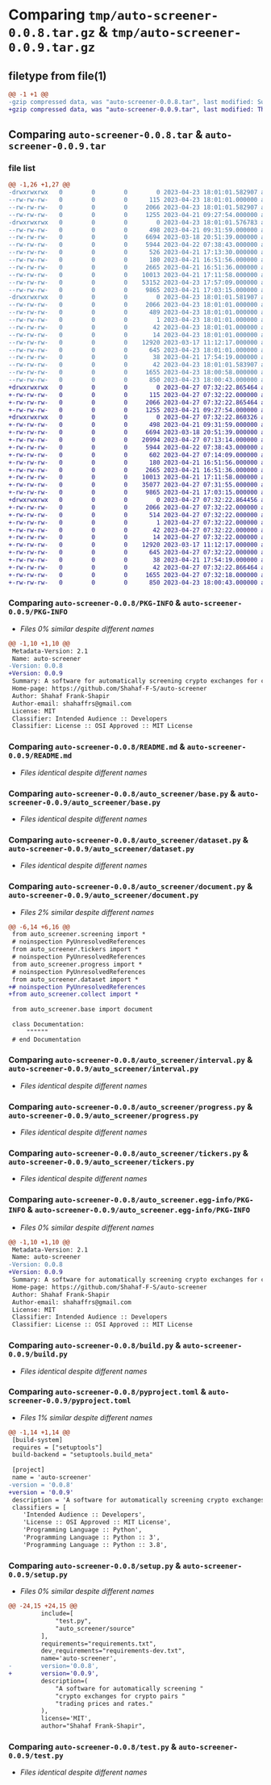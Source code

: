 # Comparing `tmp/auto-screener-0.0.8.tar.gz` & `tmp/auto-screener-0.0.9.tar.gz`

## filetype from file(1)

```diff
@@ -1 +1 @@
-gzip compressed data, was "auto-screener-0.0.8.tar", last modified: Sun Apr 23 18:01:01 2023, max compression
+gzip compressed data, was "auto-screener-0.0.9.tar", last modified: Thu Apr 27 07:32:22 2023, max compression
```

## Comparing `auto-screener-0.0.8.tar` & `auto-screener-0.0.9.tar`

### file list

```diff
@@ -1,26 +1,27 @@
-drwxrwxrwx   0        0        0        0 2023-04-23 18:01:01.582907 auto-screener-0.0.8/
--rw-rw-rw-   0        0        0      115 2023-04-23 18:01:01.000000 auto-screener-0.0.8/MANIFEST.in
--rw-rw-rw-   0        0        0     2066 2023-04-23 18:01:01.582907 auto-screener-0.0.8/PKG-INFO
--rw-rw-rw-   0        0        0     1255 2023-04-21 09:27:54.000000 auto-screener-0.0.8/README.md
-drwxrwxrwx   0        0        0        0 2023-04-23 18:01:01.576783 auto-screener-0.0.8/auto_screener/
--rw-rw-rw-   0        0        0      498 2023-04-21 09:31:59.000000 auto-screener-0.0.8/auto_screener/__init__.py
--rw-rw-rw-   0        0        0     6694 2023-03-18 20:51:39.000000 auto-screener-0.0.8/auto_screener/base.py
--rw-rw-rw-   0        0        0     5944 2023-04-22 07:38:43.000000 auto-screener-0.0.8/auto_screener/dataset.py
--rw-rw-rw-   0        0        0      526 2023-04-21 17:13:30.000000 auto-screener-0.0.8/auto_screener/document.py
--rw-rw-rw-   0        0        0      180 2023-04-21 16:51:56.000000 auto-screener-0.0.8/auto_screener/hints.py
--rw-rw-rw-   0        0        0     2665 2023-04-21 16:51:36.000000 auto-screener-0.0.8/auto_screener/interval.py
--rw-rw-rw-   0        0        0    10013 2023-04-21 17:11:58.000000 auto-screener-0.0.8/auto_screener/progress.py
--rw-rw-rw-   0        0        0    53152 2023-04-23 17:57:09.000000 auto-screener-0.0.8/auto_screener/screening.py
--rw-rw-rw-   0        0        0     9865 2023-04-21 17:03:15.000000 auto-screener-0.0.8/auto_screener/tickers.py
-drwxrwxrwx   0        0        0        0 2023-04-23 18:01:01.581907 auto-screener-0.0.8/auto_screener.egg-info/
--rw-rw-rw-   0        0        0     2066 2023-04-23 18:01:01.000000 auto-screener-0.0.8/auto_screener.egg-info/PKG-INFO
--rw-rw-rw-   0        0        0      489 2023-04-23 18:01:01.000000 auto-screener-0.0.8/auto_screener.egg-info/SOURCES.txt
--rw-rw-rw-   0        0        0        1 2023-04-23 18:01:01.000000 auto-screener-0.0.8/auto_screener.egg-info/dependency_links.txt
--rw-rw-rw-   0        0        0       42 2023-04-23 18:01:01.000000 auto-screener-0.0.8/auto_screener.egg-info/requires.txt
--rw-rw-rw-   0        0        0       14 2023-04-23 18:01:01.000000 auto-screener-0.0.8/auto_screener.egg-info/top_level.txt
--rw-rw-rw-   0        0        0    12920 2023-03-17 11:12:17.000000 auto-screener-0.0.8/build.py
--rw-rw-rw-   0        0        0      645 2023-04-23 18:01:01.000000 auto-screener-0.0.8/pyproject.toml
--rw-rw-rw-   0        0        0       38 2023-04-21 17:54:19.000000 auto-screener-0.0.8/requirements.txt
--rw-rw-rw-   0        0        0       42 2023-04-23 18:01:01.583907 auto-screener-0.0.8/setup.cfg
--rw-rw-rw-   0        0        0     1655 2023-04-23 18:00:58.000000 auto-screener-0.0.8/setup.py
--rw-rw-rw-   0        0        0      850 2023-04-23 18:00:43.000000 auto-screener-0.0.8/test.py
+drwxrwxrwx   0        0        0        0 2023-04-27 07:32:22.865464 auto-screener-0.0.9/
+-rw-rw-rw-   0        0        0      115 2023-04-27 07:32:22.000000 auto-screener-0.0.9/MANIFEST.in
+-rw-rw-rw-   0        0        0     2066 2023-04-27 07:32:22.865464 auto-screener-0.0.9/PKG-INFO
+-rw-rw-rw-   0        0        0     1255 2023-04-21 09:27:54.000000 auto-screener-0.0.9/README.md
+drwxrwxrwx   0        0        0        0 2023-04-27 07:32:22.860326 auto-screener-0.0.9/auto_screener/
+-rw-rw-rw-   0        0        0      498 2023-04-21 09:31:59.000000 auto-screener-0.0.9/auto_screener/__init__.py
+-rw-rw-rw-   0        0        0     6694 2023-03-18 20:51:39.000000 auto-screener-0.0.9/auto_screener/base.py
+-rw-rw-rw-   0        0        0    20994 2023-04-27 07:13:14.000000 auto-screener-0.0.9/auto_screener/collect.py
+-rw-rw-rw-   0        0        0     5944 2023-04-22 07:38:43.000000 auto-screener-0.0.9/auto_screener/dataset.py
+-rw-rw-rw-   0        0        0      602 2023-04-27 07:14:09.000000 auto-screener-0.0.9/auto_screener/document.py
+-rw-rw-rw-   0        0        0      180 2023-04-21 16:51:56.000000 auto-screener-0.0.9/auto_screener/hints.py
+-rw-rw-rw-   0        0        0     2665 2023-04-21 16:51:36.000000 auto-screener-0.0.9/auto_screener/interval.py
+-rw-rw-rw-   0        0        0    10013 2023-04-21 17:11:58.000000 auto-screener-0.0.9/auto_screener/progress.py
+-rw-rw-rw-   0        0        0    35077 2023-04-27 07:31:55.000000 auto-screener-0.0.9/auto_screener/screening.py
+-rw-rw-rw-   0        0        0     9865 2023-04-21 17:03:15.000000 auto-screener-0.0.9/auto_screener/tickers.py
+drwxrwxrwx   0        0        0        0 2023-04-27 07:32:22.864456 auto-screener-0.0.9/auto_screener.egg-info/
+-rw-rw-rw-   0        0        0     2066 2023-04-27 07:32:22.000000 auto-screener-0.0.9/auto_screener.egg-info/PKG-INFO
+-rw-rw-rw-   0        0        0      514 2023-04-27 07:32:22.000000 auto-screener-0.0.9/auto_screener.egg-info/SOURCES.txt
+-rw-rw-rw-   0        0        0        1 2023-04-27 07:32:22.000000 auto-screener-0.0.9/auto_screener.egg-info/dependency_links.txt
+-rw-rw-rw-   0        0        0       42 2023-04-27 07:32:22.000000 auto-screener-0.0.9/auto_screener.egg-info/requires.txt
+-rw-rw-rw-   0        0        0       14 2023-04-27 07:32:22.000000 auto-screener-0.0.9/auto_screener.egg-info/top_level.txt
+-rw-rw-rw-   0        0        0    12920 2023-03-17 11:12:17.000000 auto-screener-0.0.9/build.py
+-rw-rw-rw-   0        0        0      645 2023-04-27 07:32:22.000000 auto-screener-0.0.9/pyproject.toml
+-rw-rw-rw-   0        0        0       38 2023-04-21 17:54:19.000000 auto-screener-0.0.9/requirements.txt
+-rw-rw-rw-   0        0        0       42 2023-04-27 07:32:22.866464 auto-screener-0.0.9/setup.cfg
+-rw-rw-rw-   0        0        0     1655 2023-04-27 07:32:18.000000 auto-screener-0.0.9/setup.py
+-rw-rw-rw-   0        0        0      850 2023-04-23 18:00:43.000000 auto-screener-0.0.9/test.py
```

### Comparing `auto-screener-0.0.8/PKG-INFO` & `auto-screener-0.0.9/PKG-INFO`

 * *Files 0% similar despite different names*

```diff
@@ -1,10 +1,10 @@
 Metadata-Version: 2.1
 Name: auto-screener
-Version: 0.0.8
+Version: 0.0.9
 Summary: A software for automatically screening crypto exchanges for crypto pairs trading prices and rates.
 Home-page: https://github.com/Shahaf-F-S/auto-screener
 Author: Shahaf Frank-Shapir
 Author-email: shahaffrs@gmail.com
 License: MIT
 Classifier: Intended Audience :: Developers
 Classifier: License :: OSI Approved :: MIT License
```

### Comparing `auto-screener-0.0.8/README.md` & `auto-screener-0.0.9/README.md`

 * *Files identical despite different names*

### Comparing `auto-screener-0.0.8/auto_screener/base.py` & `auto-screener-0.0.9/auto_screener/base.py`

 * *Files identical despite different names*

### Comparing `auto-screener-0.0.8/auto_screener/dataset.py` & `auto-screener-0.0.9/auto_screener/dataset.py`

 * *Files identical despite different names*

### Comparing `auto-screener-0.0.8/auto_screener/document.py` & `auto-screener-0.0.9/auto_screener/document.py`

 * *Files 2% similar despite different names*

```diff
@@ -6,14 +6,16 @@
 from auto_screener.screening import *
 # noinspection PyUnresolvedReferences
 from auto_screener.tickers import *
 # noinspection PyUnresolvedReferences
 from auto_screener.progress import *
 # noinspection PyUnresolvedReferences
 from auto_screener.dataset import *
+# noinspection PyUnresolvedReferences
+from auto_screener.collect import *
 
 from auto_screener.base import document
 
 class Documentation:
     """"""
 # end Documentation
```

### Comparing `auto-screener-0.0.8/auto_screener/interval.py` & `auto-screener-0.0.9/auto_screener/interval.py`

 * *Files identical despite different names*

### Comparing `auto-screener-0.0.8/auto_screener/progress.py` & `auto-screener-0.0.9/auto_screener/progress.py`

 * *Files identical despite different names*

### Comparing `auto-screener-0.0.8/auto_screener/tickers.py` & `auto-screener-0.0.9/auto_screener/tickers.py`

 * *Files identical despite different names*

### Comparing `auto-screener-0.0.8/auto_screener.egg-info/PKG-INFO` & `auto-screener-0.0.9/auto_screener.egg-info/PKG-INFO`

 * *Files 0% similar despite different names*

```diff
@@ -1,10 +1,10 @@
 Metadata-Version: 2.1
 Name: auto-screener
-Version: 0.0.8
+Version: 0.0.9
 Summary: A software for automatically screening crypto exchanges for crypto pairs trading prices and rates.
 Home-page: https://github.com/Shahaf-F-S/auto-screener
 Author: Shahaf Frank-Shapir
 Author-email: shahaffrs@gmail.com
 License: MIT
 Classifier: Intended Audience :: Developers
 Classifier: License :: OSI Approved :: MIT License
```

### Comparing `auto-screener-0.0.8/build.py` & `auto-screener-0.0.9/build.py`

 * *Files identical despite different names*

### Comparing `auto-screener-0.0.8/pyproject.toml` & `auto-screener-0.0.9/pyproject.toml`

 * *Files 1% similar despite different names*

```diff
@@ -1,14 +1,14 @@
 [build-system]
 requires = ["setuptools"]
 build-backend = "setuptools.build_meta"
 
 [project]
 name = 'auto-screener'
-version = '0.0.8'
+version = '0.0.9'
 description = 'A software for automatically screening crypto exchanges for crypto pairs trading prices and rates.'
 classifiers = [
 	'Intended Audience :: Developers',
 	'License :: OSI Approved :: MIT License',
 	'Programming Language :: Python',
 	'Programming Language :: Python :: 3',
 	'Programming Language :: Python :: 3.8',
```

### Comparing `auto-screener-0.0.8/setup.py` & `auto-screener-0.0.9/setup.py`

 * *Files 0% similar despite different names*

```diff
@@ -24,15 +24,15 @@
         include=[
             "test.py",
             "auto_screener/source"
         ],
         requirements="requirements.txt",
         dev_requirements="requirements-dev.txt",
         name='auto-screener',
-        version='0.0.8',
+        version='0.0.9',
         description=(
             "A software for automatically screening "
             "crypto exchanges for crypto pairs "
             "trading prices and rates."
         ),
         license='MIT',
         author="Shahaf Frank-Shapir",
```

### Comparing `auto-screener-0.0.8/test.py` & `auto-screener-0.0.9/test.py`

 * *Files identical despite different names*

